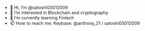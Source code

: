 - 👋 Hi, I’m @satoshi03012009
- 👀 I’m interested in Blockchain and cryptography 
- 🌱 I’m currently learning Fintech
- 📫 How to reach me: Keybase: @anthony_21 / satoshi03012009

<!---
satoshi03012009/satoshi03012009 is a ✨ special ✨ repository because its `README.md` (this file) appears on your GitHub profile.
You can click the Preview link to take a look at your changes.
--->
